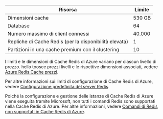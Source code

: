 | Risorsa | Limite |
| --- | --- |
| Dimensioni cache |530 GB |
| Database |64 |
| Numero massimo di client connessi |40.000 |
| Repliche di Cache Redis (per la disponibilità elevata) |1 |
| Partizioni in una cache premium con il clustering |10 |

I limiti e le dimensioni di Cache Redis di Azure variano per ciascun livello di prezzo. hello toosee prezzi livelli e le rispettive dimensioni associati, vedere [Azure Redis Cache prezzi](https://azure.microsoft.com/pricing/details/cache/).

Per altre informazioni sui limiti di configurazione di Cache Redis di Azure, vedere [Configurazione predefinita del server Redis](../articles/redis-cache/cache-configure.md#default-redis-server-configuration).

Poiché la configurazione e gestione delle istanze di Cache Redis di Azure viene eseguita tramite Microsoft, non tutti i comandi Redis sono supportati nella Cache Redis di Azure. Per altre informazioni, vedere [Comandi di Redis non supportati in Cache Redis di Azure](../articles/redis-cache/cache-configure.md#redis-commands-not-supported-in-azure-redis-cache).

